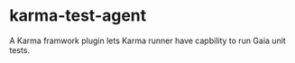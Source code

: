 karma-test-agent
================

A Karma framwork plugin lets Karma runner have capbility to run Gaia unit tests.
